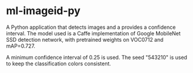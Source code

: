 # ml-imageid-py

A Python application that detects images and a provides a confidence interval. The model used is a Caffe implementation of Google MobileNet SSD detection network, with pretrained weights on VOC0712 and mAP=0.727.

A minimum confidence interval of 0.25 is used.
The seed "543210" is used to keep the classification colors consistent.

